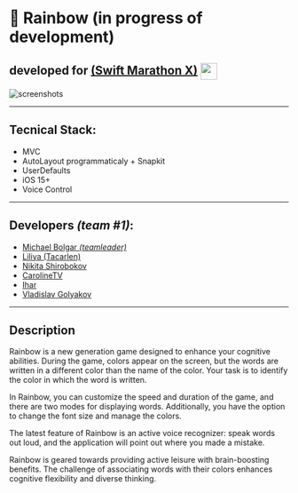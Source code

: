 # 🌈 Rainbow (in progress of development)

## developed for [(Swift Marathon X)](https://boosty.to/swiftmarathon) <a href="url"><img src="https://github.com/DmitryLorents/Bomba-Challenge1/blob/dmitry/readmeFix/Bomba-Challenge1/SupportingFiles/Assets.xcassets/ReadmeFiles/swiftMarathon.imageset/swift%20Marathon.jpeg" height="auto" width="30" align="center"></a>

![screenshots](https://github.com/michaelbolgar/Rainbow-App/assets/119865051/7ffd7ec4-457b-4a6b-879e-856186ce15e2)

---

## Tecnical Stack:

* MVC
* AutoLayout programmaticaly + Snapkit
* UserDefaults
* iOS 15+
* Voice Control

---

## Developers *(team #1)*:

* [Michael Bolgar *(teamleader)*](https://github.com/michaelbolgar)
* [Liliya (Tacarlen)](https://github.com/liilkaz)
* [Nikita Shirobokov](https://github.com/ShirobokovNikita)
* [CarolineTV](https://github.com/CarolineTV)
* [Ihar](https://github.com/coldsun13)
* [Vladislav Golyakov](https://github.com/dsm5e)

---

## Description

Rainbow is a new generation game designed to enhance your cognitive abilities. During the game, colors appear on the screen, but the words are written in a different color than the name of the color. Your task is to identify the color in which the word is written.

In Rainbow, you can customize the speed and duration of the game, and there are two modes for displaying words. Additionally, you have the option to change the font size and manage the colors.

The latest feature of Rainbow is an active voice recognizer: speak words out loud, and the application will point out where you made a mistake.

Rainbow is geared towards providing active leisure with brain-boosting benefits. The challenge of associating words with their colors enhances cognitive flexibility and diverse thinking.
